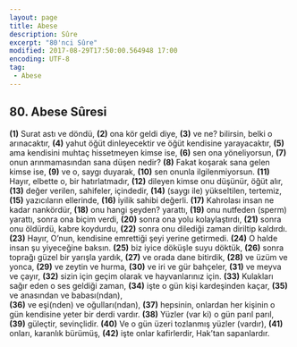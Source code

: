 ```yaml
---
layout: page
title: Abese
description: Sûre
excerpt: "80'nci Sûre"
modified: 2017-08-29T17:50:00.564948 17:00
encoding: UTF-8
tag: 
 - Abese
---
```


## 80. Abese Sûresi

**(1)** Surat astı ve döndü,
**(2)** ona kör geldi diye,
**(3)** ve ne? bilirsin, belki o arınacaktır,
**(4)** yahut öğüt dinleyecektir ve öğüt kendisine yarayacaktır,
**(5)** ama kendisini muhtaç hissetmeyen kimse ise,
**(6)** sen ona yöneliyorsun,
**(7)** onun arınmamasından sana düşen nedir?
**(8)** Fakat koşarak sana gelen kimse ise, 
**(9)** ve o, saygı duyarak,
**(10)** sen onunla ilgilenmiyorsun.
**(11)** Hayır, elbette o, bir hatırlatmadır,
**(12)** dileyen kimse onu düşünür, öğüt alır,
**(13)** değer verilen, sahifeler, içindedir,
**(14)** (saygı ile) yükseltilen, tertemiz,
**(15)** yazıcıların ellerinde,
**(16)** iyilik sahibi değerli.
**(17)** Kahrolası insan ne kadar nankördür,
**(18)** onu hangi şeyden? yarattı,
**(19)** onu nutfeden (sperm) yarattı, sonra ona biçim verdi,
**(20)** sonra ona yolu kolaylaştırdı,
**(21)** sonra onu öldürdü, kabre koydurdu,
**(22)** sonra onu dilediği zaman diriltip kaldırdı.
**(23)** Hayır, O’nun, kendisine emrettiği şeyi yerine getirmedi.
**(24)** O halde insan şu yiyeceğine baksın.
**(25)** biz iyice döküşle suyu döktük,
**(26)** sonra toprağı güzel bir yarışla yardık,
**(27)** ve orada dane bitirdik,
**(28)** ve üzüm ve yonca,
**(29)** ve zeytin ve hurma,
**(30)** ve iri ve gür bahçeler,
**(31)** ve meyva ve çayır,
**(32)** sizin için geçim olarak ve hayvanlarınız için.
**(33)** Kulakları sağır eden o ses geldiği zaman,
**(34)** işte o gün kişi kardeşinden kaçar,
**(35)** ve anasından ve babası(ndan),	
**(36)** ve eşi(nden) ve oğulları(ndan),
**(37)** hepsinin, onlardan her kişinin o gün kendisine yeter bir derdi vardır.
**(38)** Yüzler (var ki) o gün parıl parıl,
**(39)** güleçtir, sevinçlidir. 
**(40)** Ve o gün üzeri tozlanmış yüzler (vardır),
**(41)** onları, karanlık bürümüş, 
**(42)** işte onlar kafirlerdir, Hak’tan sapanlardır.
